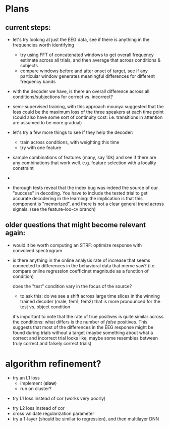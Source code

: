 
# Plans

## current steps:

- let's try looking at just the EEG data, see if there is anything
  in the frequencies worth identifying
    - try using FFT of concatenated windows to get overall frequency
      estimate across all trials, and then average that across conditions
      & subjects
    - compare windows before and after onset of target, see if
      any particular window generates meaningful differences for different
      frequency bands

- with the decoder we have, is there an overall difference across all
  conditions/subjections for correct vs. incorrect?

- semi-supervised training, with this approach mounya suggested
  that the loss could be the maximum loss of the three speakers
  at each time point (could also have some sort of continuity cost:
  i.e. transitions in attention are assumed to be more gradual)

- let's try a few more things to see if they help the decoder:
  - train across conditions, with weighting this time
  - try with one feature
- sample combinations of features (many, say 10k) and see if there
  are any combinations that work well. e.g. feature selection
  with a locality constraint
-

- thorough tests reveal that the index bug was indeed the source of our "success" in decoding. You have to include the tested trial to get accurate decodering in the learning: the implication is that this component is "memorized", and there is not a clear general trend across  signals.
(see the feature-loo-cv branch)


## older questions that might become relevant again:

- would it be worth computing an STRF: optimize response with convolved
spectrogram

- is there anything in the online analysis rate of increase that
  seems connected to differences in the behavioral data that merve saw?
    (i.e. compare online regression coefficinet magnitude as a function of condition)

  does the "test" condition vary in the focus of the source?
    - to ask this: do we see a shift across large time slices in the winning
    trained decoder (male, fem1, fem2) that is more pronounced for
    the test vs. object condition

  it's important to note that the rate of true positives is quite
  similar across the conditions: what differs is the number of
  *false* positives. This suggests that most of the differences in
  the EEG response might be found during trials without a target
  (maybe something about what a correct and incorrect trial looks like,
    maybe some resembles between truly correct and falsely correct trials)

# algorithm refinement?
- try an L1 loss
  + implement (**slow**)
  - run on cluster?
+ try L1 loss instead of cor (works very poorly)
- try L2 loss instead of cor
- cross validate regularization parameter
- try a 1-layer (should be similar to regression), and then multilayer DNN
